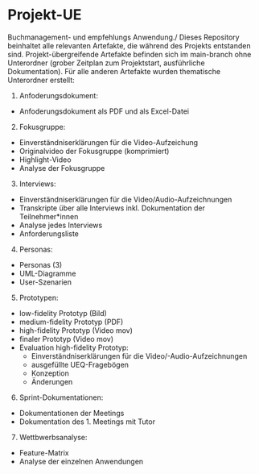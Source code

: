 # Projekt-UE
Buchmanagement- und empfehlungs Anwendung./
Dieses Repository beinhaltet alle relevanten Artefakte, die während des Projekts entstanden sind.
Projekt-übergreifende Artefakte befinden sich im main-branch ohne Unterordner (grober Zeitplan zum Projektstart, ausführliche Dokumentation).
Für alle anderen Artefakte wurden thematische Unterordner erstellt:
1. Anfoderungsdokument:
  - Anfoderungsdokument als PDF und als Excel-Datei
2. Fokusgruppe:
  - Einverständniserklärungen für die Video-Aufzeichung
  - Originalvideo der Fokusgruppe (komprimiert)
  - Highlight-Video
  - Analyse der Fokusgruppe
3. Interviews:
  - Einverständniserklärungen für die Video/Audio-Aufzeichnungen
  - Transkripte über alle Interviews inkl. Dokumentation der Teilnehmer*innen
  - Analyse jedes Interviews
  - Anforderungsliste
4. Personas:
  - Personas (3)
  - UML-Diagramme
  - User-Szenarien
5. Prototypen:
  - low-fidelity Prototyp (Bild)
  - medium-fidelity Prototyp (PDF)
  - high-fidelity Prototyp (Video mov)
  - finaler Prototyp (Video mov)
  - Evaluation high-fidelity Prototyp:
    - Einverständniserklärungen für die Video/-Audio-Aufzeichnungen
    - ausgefüllte UEQ-Fragebögen
    - Konzeption
    - Änderungen
6. Sprint-Dokumentationen:
  - Dokumentationen der Meetings
  - Dokumentation des 1. Meetings mit Tutor
7. Wettbwerbsanalyse:
  - Feature-Matrix
  - Analyse der einzelnen Anwendungen
